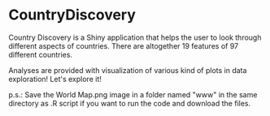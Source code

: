 # CountryDiscovery

Country Discovery is a Shiny application that helps the user to look through different aspects of countries.
There are altogether 19 features of 97 different countries.

Analyses are provided with visualization of various kind of plots in data exploration!
Let's explore it!

p.s.: Save the World Map.png image in a folder named "www" in the same directory as .R script if you want to run the code and download the files.
